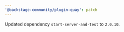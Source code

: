 ```yaml
---
'@backstage-community/plugin-quay': patch
---
```


Updated dependency `start-server-and-test` to `2.0.10`.
